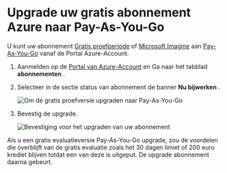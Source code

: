 <properties
   pageTitle="Upgrade uw gratis abonnement Azure naar Pay-As-You-Go | Microsoft Azure"
   description="Beschrijving van het proces en de vereisten voor het upgraden van een gratis abonnement op Pay-As-You-Go"
   services=""
   documentationCenter=""
   authors="jlian"
   manager="mbaldwin"
   editor=""
   tags="billing"
   />

<tags
   ms.service="billing"
   ms.devlang="na"
   ms.topic="article"
   ms.tgt_pltfrm="na"
   ms.workload="na"
   ms.date="10/26/2016"
   ms.author="jlian"/>

# <a name="upgrade-your-free-azure-subscription-to-pay-as-you-go"></a>Upgrade uw gratis abonnement Azure naar Pay-As-You-Go

U kunt uw abonnement [Gratis proefperiode](https://azure.microsoft.com/free/) of [Microsoft Imagine](https://azure.microsoft.com/offers/ms-azr-0144p/) aan [Pay-As-You-Go](https://azure.microsoft.com/offers/ms-azr-0003p/) vanaf de Portal Azure-Account. 

1. Aanmelden op de [Portal van Azure-Account](https://account.windowsazure.com/subscriptions) en Ga naar het tabblad **abonnementen** .

2. Selecteer in de sectie status van abonnement de banner **Nu bijwerken** .

    ![Om de gratis proefversie upgraden naar Pay-As-You-Go](./media/billing-upgrade-azure-subscription/billpage.png)

3. Bevestig de upgrade.

    ![Bevestiging voor het upgraden van uw abonnement](./media/billing-upgrade-azure-subscription/Upgrade.png)

Als u een gratis evaluatieversie Pay-As-You-Go upgrade, zou de voordelen die overblijft van de gratis evaluatie zoals het 30 dagen limiet of 200 euro krediet blijven totdat een van deze is uitgeput. De upgrade abonnement daarna gebeurt.
